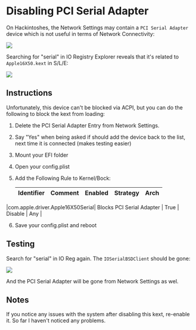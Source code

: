 # Disabling PCI Serial Adapter

On Hackintoshes, the Network Settings may contain a `PCI Serial Adapter` device which is not useful in terms of Network Connectivity:

![](/Users/5t33z0/Desktop/1017872403_ScreenShot2022-07-13at10_59_55.png.69f527ea26990a547ffc5bdb044fe68e.png)

Searching for "serial" in IO Registry Explorer reveals that it's related to `Apple16X50.kext` in S/L/E:

![](/Users/5t33z0/Desktop/IOreg01.png)

## Instructions

Unfortunately, this device can't be blocked via ACPI, but you can do the following to block the kext from loading:

1. Delete the PCI Serial Adapter Entry from Network Settings.
2. Say "Yes" when being asked if should add the device back to the list, next time it is connected (makes testing easier)
3. Mount your EFI folder
4. Open your config.plist
5. Add the Following Rule to Kernel/Bock:

	|Identifier   |Comment   |  Enabled |  Strategy |  Arch |
	|-------------|----------|:--------:|:---------:|:-----:|
|com.apple.driver.Apple16X50Serial| Blocks PCI Serial Adapter  |  True | Disable | Any  |

6. Save your config.plist and reboot

## Testing
Search for "serial" in IO Reg again. The `IOSerialBSDClient` should be gone:

![](/Users/5t33z0/Desktop/ioreg02.png)

And the PCI Serial Adapter will be gone from Network Settings as wel.

## Notes
If you notice any issues with the system after disabling this kext, re-enable it. So far I haven't noticed any problems.
